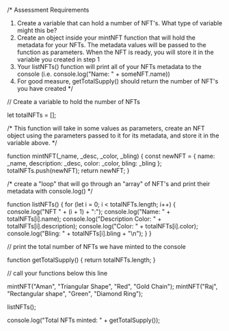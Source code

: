 /*
Assessment Requirements
1. Create a variable that can hold a number of NFT's. What type of variable might this be?
2. Create an object inside your mintNFT function that will hold the metadata for your NFTs. 
   The metadata values will be passed to the function as parameters. When the NFT is ready, 
   you will store it in the variable you created in step 1
3. Your listNFTs() function will print all of your NFTs metadata to the console (i.e. console.log("Name: " + someNFT.name))
4. For good measure, getTotalSupply() should return the number of NFT's you have created
*/

//  Create a variable to hold the number of NFTs

let totalNFTs = [];

/*  This function will take in some values as parameters, create an
    NFT object using the parameters passed to it for its metadata, 
    and store it in the variable above. */

function mintNFT(_name, _desc, _color, _bling) {
    const newNFT = {
        name: _name,
        description: _desc,
        color: _color,
        bling: _bling
    };
    totalNFTs.push(newNFT);
    return newNFT;
}

/* create a "loop" that will go through an "array" of NFT's
   and print their metadata with console.log() */

function listNFTs() {
    for (let i = 0; i < totalNFTs.length; i++) {
        console.log("NFT " + (i + 1) + ":");
        console.log("Name: " + totalNFTs[i].name);
        console.log("Description Color: " + totalNFTs[i].description);
        console.log("Color: " + totalNFTs[i].color);
        console.log("Bling: " + totalNFTs[i].bling + "\n");
    }
}

// print the total number of NFTs we have minted to the console

function getTotalSupply() {
    return totalNFTs.length;
}

// call your functions below this line

mintNFT("Aman", "Triangular Shape", "Red", "Gold Chain");
mintNFT("Raj", "Rectangular shape", "Green", "Diamond Ring");

listNFTs();

console.log("Total NFTs minted: " + getTotalSupply());

